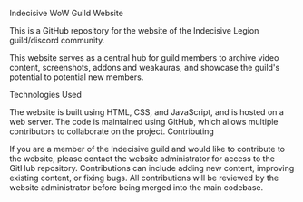 Indecisive WoW Guild Website

This is a GitHub repository for the website of the Indecisive Legion guild/discord community.

This website serves as a central hub for guild members to archive video content, screenshots, addons and weakauras, and showcase the guild's potential to potential new members.

Technologies Used

The website is built using HTML, CSS, and JavaScript, and is hosted on a web server. The code is maintained using GitHub, which allows multiple contributors to collaborate on the project.
Contributing

If you are a member of the Indecisive guild and would like to contribute to the website, please contact the website administrator for access to the GitHub repository. Contributions can include adding new content, improving existing content, or fixing bugs. All contributions will be reviewed by the website administrator before being merged into the main codebase.
